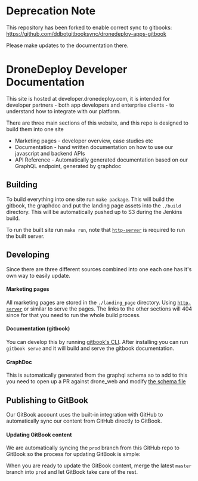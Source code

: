 # Deprecation Note
This repository has been forked to enable correct sync to gitbooks: https://github.com/ddbotgitbooksync/dronedeploy-apps-gitbook

Please make updates to the documentation there.

# DroneDeploy Developer Documentation

This site is hosted at developer.dronedeploy.com, it is intended for developer partners - both app developers and enterprise clients - to understand how to integrate with our platform.

There are three main sections of this website, and this repo is designed to build them into one site
 - Marketing pages - developer overview, case studies etc
 - Documentation - hand written documentation on how to use our javascript and backend APIs
 - API Reference - Automatically generated documentation based on our GraphQL endpoint, generated by graphdoc

## Building
To build everything into one site run `make package`. This will build the gitbook, the graphdoc and put the landing page assets into the `./build` directory. This will be automatically pushed up to S3 during the Jenkins build.

To run the built site run `make run`, note that [`http-server`](https://github.com/indexzero/http-server) is required to run the built server.

## Developing
Since there are three different sources combined into one each one has it's own way to easily update.

#### Marketing pages
All marketing pages are stored in the `./landing_page` directory. Using [`http-server`](https://github.com/indexzero/http-server) or similar to serve the pages. The links to the other sections will 404 since for that you need to run the whole build process.

#### Documentation (gitbook)
You can develop this by running [gitbook's CLI](https://www.npmjs.com/package/gitbook-cli). After installing you can run `gitbook serve` and it will build and serve the gitbook documentation.

#### GraphDoc
This is automatically generated from the graphql schema so to add to this you need to open up a PR against drone_web and modify [the schema file](https://github.com/dronedeploy/drone_web/blob/master/server/graphql_apis/schema.py)

## Publishing to GitBook

Our GitBook account uses the built-in integration with GitHub to automatically sync our content
from GitHub directly to GitBook.

#### Updating GitBook content

We are automatically syncing the `prod` branch from this GitHub repo to GitBook so the process for updating
GitBook is simple:

When you are ready to update the GitBook content, merge the latest `master` branch into `prod` and let GitBook
take care of the rest.
